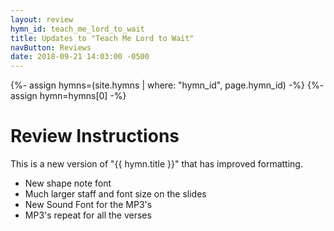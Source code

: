 ```yaml
---
layout: review
hymn_id: teach_me_lord_to_wait
title: Updates to "Teach Me Lord to Wait"
navButton: Reviews
date: 2018-09-21 14:03:00 -0500
---
```

{%- assign hymns=(site.hymns | where: "hymn_id", page.hymn_id) -%}
{%- assign hymn=hymns[0] -%}
# Review Instructions

This is a new version of "{{ hymn.title }}" that has improved formatting.

- New shape note font
- Much larger staff and font size on the slides
- New Sound Font for the MP3's
- MP3's repeat for all the verses
